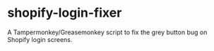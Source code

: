 # shopify-login-fixer
A Tampermonkey/Greasemonkey script to fix the grey button bug on Shopify login screens.
